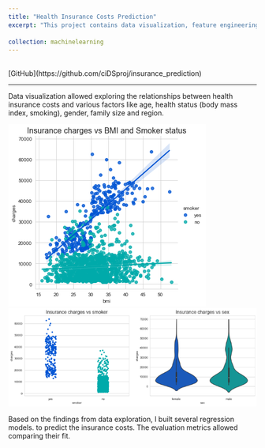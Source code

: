 ```yaml
---
title: "Health Insurance Costs Prediction"
excerpt: "This project contains data visualization, feature engineering and building linear regression models for predicting insurance costs using medical personal expenses billed by a health insurance company.<br/>"

collection: machinelearning
---
```

<br/>
[GitHub](https://github.com/ciDSproj/insurance_prediction)

---


Data visualization allowed exploring the relationships between health insurance costs and various factors like age, health status (body mass index, smoking), gender, family size and region. 



<img src='/images/ml2_charges_bmi.png'>



<img src='/images/ml2_charges_smoker.png'>



Based on the findings from data exploration, I built several regression models. to predict the insurance costs. The evaluation metrics allowed comparing their fit.